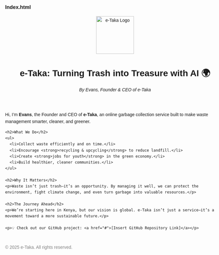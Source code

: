 ### Index.html

<!DOCTYPE html>
<html lang="en">
<head>
  <meta charset="UTF-8">
  <meta name="viewport" content="width=device-width, initial-scale=1.0">
  <title>e-Taka Blog</title>
</head>
<body style="font-family: Arial, sans-serif; line-height: 1.6; max-width: 700px; margin: auto; padding: 20px;">

  <header>
    <img src="etaka-logo.png" alt="e-Taka Logo" width="120">
    <h1>e-Taka: Turning Trash into Treasure with AI 🌍</h1>
    <p><em>By Evans, Founder & CEO of e-Taka</em></p>
  </header>

  <main>
    <p>Hi, I’m <strong>Evans</strong>, the Founder and CEO of <strong>e-Taka</strong>, an online garbage collection service built to make waste management smarter, cleaner, and greener.</p>

    <h2>What We Do</h2>
    <ul>
      <li>Collect waste efficiently and on time.</li>
      <li>Encourage <strong>recycling & upcycling</strong> to reduce landfill.</li>
      <li>Create <strong>jobs for youth</strong> in the green economy.</li>
      <li>Build healthier, cleaner communities.</li>
    </ul>

    <h2>Why It Matters</h2>
    <p>Waste isn’t just trash—it’s an opportunity. By managing it well, we can protect the environment, fight climate change, and even turn garbage into valuable resources.</p>

    <h2>The Journey Ahead</h2>
    <p>We’re starting here in Kenya, but our vision is global. e-Taka isn’t just a service—it’s a movement toward a more sustainable future.</p>

    <p>💡 Check out our GitHub project: <a href="#">[Insert GitHub Repository Link]</a></p>
  </main>

  <footer style="margin-top: 40px; font-size: 14px; color: gray;">
    <p>© 2025 e-Taka. All rights reserved.</p>
  </footer>

</body>
</html>
